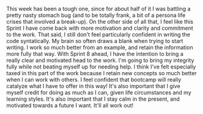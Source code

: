 This week has been a tough one, since for about half of it I was battling a pretty nasty stomach bug (and to be totally frank, a bit of a persona life crises that involved a break-up). On the other side of all that, I feel like this Sprint I have come back with more motivation and clarity and commitment to the work. That said, I still don't feel particularly confident in writing the code syntatically. My brain so often draws a blank when trying to start writing. I work so much better from an example, and retain the information more fully that way. With Sprint 8 ahead, I have the intention to bring a really clear and motivated head to the work. I'm going to bring my integrity fully while not beating myself up for needing help. I think I've felt especially taxed in this part of the work because I retain new concepts so much better when I can work with others. I feel confident that bootcamp will really catalyze what I have to offer in this way! It's also important that I give myself credit for doing as much as I can, given life circumstances and my learning styles. It's also important that I stay calm in the present, and motivated towards a future I want. It'll all work out! 
